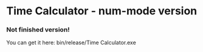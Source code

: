 # Time Calculator - num-mode version
### Not finished version!
You can get it here: bin/release/Time Calculator.exe 
